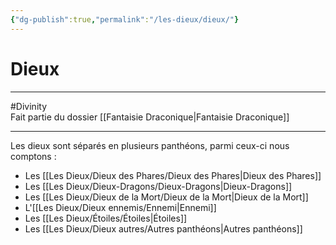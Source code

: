 ```yaml
---
{"dg-publish":true,"permalink":"/les-dieux/dieux/"}
---
```


# Dieux
---
#Divinity  
Fait partie du dossier [[Fantaisie Draconique\|Fantaisie Draconique]]

-------

Les dieux sont séparés en plusieurs panthéons, parmi ceux-ci nous comptons :
- Les [[Les Dieux/Dieux des Phares/Dieux des Phares\|Dieux des Phares]]
- Les [[Les Dieux/Dieux-Dragons/Dieux-Dragons\|Dieux-Dragons]]
- Les [[Les Dieux/Dieux de la Mort/Dieux de la Mort\|Dieux de la Mort]]
- L'[[Les Dieux/Dieux ennemis/Ennemi\|Ennemi]]
- Les [[Les Dieux/Étoiles/Étoiles\|Étoiles]]
- Les [[Les Dieux/Dieux autres/Autres panthéons\|Autres panthéons]]